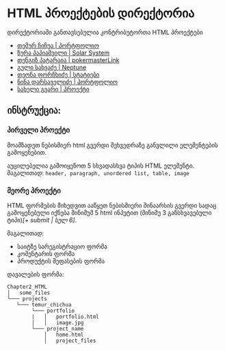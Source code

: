 # HTML პროექტების დირექტორია

დირექტორიაში განთავსებულია კონტრიბუტორთა HTML პროექტები

- [თემურ ჩიჩუა | პორტფოლიო](/Chapter2_HTML/projects/portfolio/Temur_Chichua)
- [ზურა პაპიაშვილი | Solar System](/Chapter2_HTML/projects/Zura_Papiashvili)
- [თენგიზ პატარაია | pokermaster](/Chapter2_HTML/projects/Tengiz_Pataraia)[Link](https://pokermaster.000webhostapp.com/)
- [გული სახვაძე | Neptune](/Chapter2_HTML/projects/Guli_Sakhvadze)
- [თეონა ფორჩხიძე | სტატიები](/Chapter2_HTML/projects/Teona_Porchkhidze)
- [ნინა დარსაველიძე | პორტფოლიო](/Chapter2_HTML/projects/Nina_Darsavelidze)
- [სახელი გვარი | პროექტი](/მისამართი)


## ინსტრუქცია:

### პირველი პროექტი
მოამზადეთ ნებისმიერ html გვერდი შეხვედრაზე განვლილი ელემენტების გამოყენებით. 

აუცილებელია გამოიყენოთ 5 სხვადასხვა ტიპის HTML ელემენტი.
მაგალითად: ```header, paragraph, unordered list, table, image```

### მეორე პროექტი

HTML ფორმების მიხედვით ააწყეთ ნებისმიერი შინაარსის გვერდი სადაც გამოყენებული იქნება
მინიმუმ 5 html ინპუტით (მინიმუ 3 განსხვავებული ტიპი)_[+ submit | სულ 6]_.

მაგალითად:
- საიტზე სარეგისტრაციო ფორმა
- კომენტარის ფორმა
- პროდუქტის შეფასების ფორმა

დავალების ფორმა:
```
Chapter2_HTML
│   some_files
└─── projects
   └─── temur_chichua
        └─── portfolio
        |   │   portfolio.html
        |   │   image.jpg
        └─── project_name
            │   home.html
            │   project_files    
```
